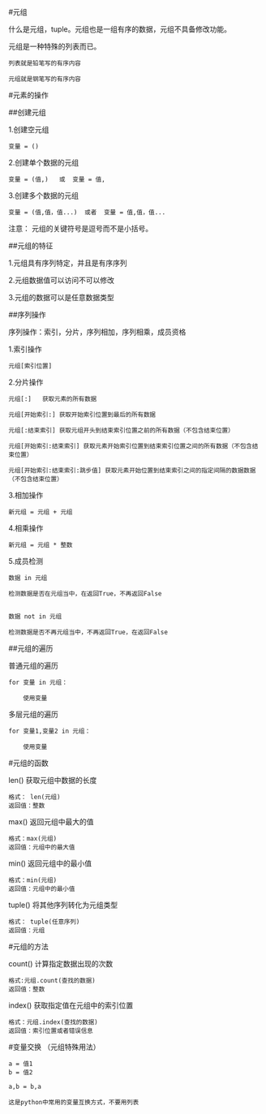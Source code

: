 #元组

什么是元组，tuple。元组也是一组有序的数据，元组不具备修改功能。

元组是一种特殊的列表而已。

	列表就是铅笔写的有序内容

	元组就是钢笔写的有序内容

#元素的操作

##创建元组

1.创建空元组

	变量 = ()

2.创建单个数据的元组

	变量 = (值,)   或  变量 = 值,

3.创建多个数据的元组

	变量 = (值,值，值...)  或者  变量 = 值,值，值...
 
注意： 元组的关键符号是逗号而不是小括号。

##元组的特征

1.元组具有序列特定，并且是有序序列

2.元组数据值可以访问不可以修改

3.元组的数据可以是任意数据类型


##序列操作

序列操作：索引，分片，序列相加，序列相乘，成员资格

1.索引操作

	元组[索引位置]

2.分片操作

	元组[:]   获取元素的所有数据

	元组[开始索引:] 获取开始索引位置到最后的所有数据

	元组[:结束索引] 获取元组开头到结束索引位置之前的所有数据（不包含结束位置）

	元组[开始索引:结束索引] 获取元素开始索引位置到结束索引位置之间的所有数据（不包含结束位置）

	元组[开始索引:结束索引:跳步值] 获取元素开始位置到结束索引之间的指定间隔的数据数据（不包含结束位置）
3.相加操作

	新元组 = 元组 + 元组

4.相乘操作

	新元组 = 元组 * 整数

5.成员检测

	数据 in 元组

	检测数据是否在元组当中，在返回True，不再返回False

	
	数据 not in 元组

	检测数据是否不再元组当中，不再返回True，在返回False

##元组的遍历

普通元组的遍历

	for 变量 in 元组：

		使用变量

多层元组的遍历

	for 变量1,变量2 in 元组：

		使用变量
	
#元组的函数

len()  获取元组中数据的长度

	格式： len(元组)
	返回值：整数
	

max() 返回元组中最大的值
	
	格式：max(元组)
	返回值：元组中的最大值

min() 返回元组中的最小值

	格式：min(元组)
	返回值：元组中的最小值

tuple() 将其他序列转化为元组类型

	格式： tuple(任意序列)
	返回值：元组

#元组的方法

count() 计算指定数据出现的次数

	格式:元组.count(查找的数据)
	返回值：整数

index() 获取指定值在元组中的索引位置

	格式：元组.index(查找的数据)
	返回值：索引位置或者错误信息


#变量交换 （元组特殊用法）

	a = 值1
	b = 值2

	a,b = b,a

	这是python中常用的变量互换方式，不要用列表